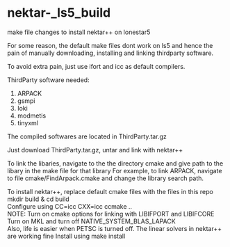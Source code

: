 # nektar-_ls5_build
make file changes to install nektar++ on lonestar5

For some reason, the default make files dont work on ls5 and hence the pain of manually downloading, installing and linking thirdparty software.

To avoid extra pain, just use ifort and icc as default compilers.

ThirdParty software needed:  
1) ARPACK  
2) gsmpi   
3) loki  
4) modmetis  
5) tinyxml  

The compiled softwares are located in ThirdParty.tar.gz

Just download ThirdParty.tar.gz, untar and link with nektar++

To link the libaries, navigate to the the directory cmake and give path to the libary in the make file for that library
For example, to link ARPACK, navigate to file cmake/FindArpack.cmake and change the library search path.

To install nektar++, replace default cmake files with the files in this repo  
mkdir build & cd build  
Configure using CC=icc CXX=icc ccmake ..  
NOTE: Turn on cmake options for linking with LIBIFPORT and LIBIFCORE  
Turn on MKL and turn off NATIVE_SYSTEM_BLAS_LAPACK  
Also, life is easier when PETSC is turned off. The linear solvers in nektar++ are working fine
Install using make install   
